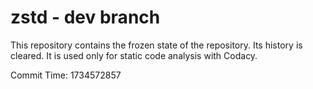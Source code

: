 # zstd - dev branch

This repository contains the frozen state of the repository.
Its history is cleared. It is used only for static code
analysis with Codacy.

Commit Time: 1734572857